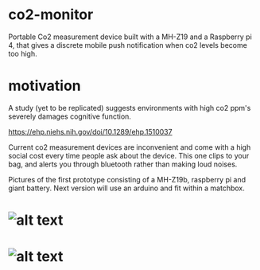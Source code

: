# co2-monitor
Portable Co2 measurement device built with a MH-Z19 and a Raspberry pi 4, that gives a discrete mobile push notification when co2 levels become too high.


# motivation
A study (yet to be replicated) suggests environments with high co2 ppm's severely damages cognitive function.

https://ehp.niehs.nih.gov/doi/10.1289/ehp.1510037

Current co2 measurement devices are inconvenient and come with a high social cost every time people ask about the device. This one clips to your bag, and alerts you through bluetooth rather than making loud noises.



Pictures of the first prototype consisting of a MH-Z19b, raspberry pi and giant battery. Next version will use an arduino and fit within a matchbox.
# ![alt text](https://github.com/MperorM/co2-monitor/blob/master/img1.jpg "Development 1")
# ![alt text](https://github.com/MperorM/co2-monitor/blob/master/img2.jpg "Development 2")
